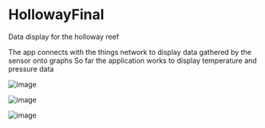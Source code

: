 # HollowayFinal
Data display for the holloway reef

The app connects with the things network to display data gathered by the sensor onto graphs
So far the application works to display temperature and pressure data


![image](https://github.com/akfungai/HollowayFinal/assets/57831808/6ef11ca2-1f3d-4f1e-a24d-4bce9b4064fc)


![image](https://github.com/akfungai/HollowayFinal/assets/57831808/f3eb668d-df7e-4268-903a-c2303167dec5)


![image](https://github.com/akfungai/HollowayFinal/assets/57831808/6b711c2f-28fe-4440-950a-2eb491015980)


